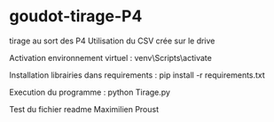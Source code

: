 # goudot-tirage-P4

tirage au sort des P4
Utilisation du CSV crée sur le drive

Activation environnement virtuel : 
venv\Scripts\activate

Installation librairies dans requirements : 
pip install -r requirements.txt

Execution du programme : 
python Tirage.py

Test du fichier readme Maximilien Proust